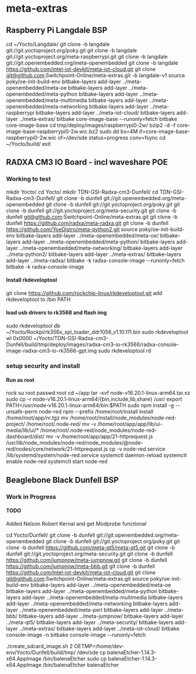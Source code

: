 # meta-extras
## Raspberry Pi Langdale BSP
cd ~/Yocto/Langdale/
git clone -b langdale git://git.yoctoproject.org/poky.git
git clone -b langdale git://git.yoctoproject.org/meta-raspberrypi.git
git clone -b langdale git://git.openembedded.org/meta-openembedded
git clone -b langdale https://github.com/intel-iot-devkit/meta-iot-cloud.git 
git clone git@github.com:Switchpoint-Online/meta-extras.git -b langdale-v1
source poky/oe-init-build-env
bitbake-layers add-layer ../meta-openembedded/meta-oe
bitbake-layers add-layer ../meta-openembedded/meta-python
bitbake-layers add-layer ../meta-openembedded/meta-multimedia
bitbake-layers add-layer ../meta-openembedded/meta-networking
bitbake-layers add-layer ../meta-raspberrypi
bitbake-layers add-layer ../meta-iot-cloud/
bitbake-layers add-layer ../meta-extras/
bitbake core-image-base --runonly=fetch
bitbake core-image-base
cd tmp/deploy/images/raspberrypi0-2w/
bzip2 -d -f core-image-base-raspberrypi0-2w.wic.bz2
sudo dd bs=4M if=core-image-base-raspberrypi0-2w.wic of=/dev/sde status=progress conv=fsync
cd ~/Yocto/build/
exit

## RADXA CM3 IO Board - incl waveshare POE
### Working to test
mkdir Yocto/
cd Yocto/
mkdir TDN-GSI-Radxa-cm3-Dunfell/
cd TDN-GSI-Radxa-cm3-Dunfell/
git clone -b dunfell git://git.openembedded.org/meta-openembedded
git clone -b dunfell git://git.yoctoproject.org/poky.git
git clone -b dunfell git://git.yoctoproject.org/meta-security.git
git clone -b dunfell git@github.com:Switchpoint-Online/meta-extras.git
git clone -b dunfell https://github.com/radxa/meta-radxa.git
git clone -b dunfell https://github.com/YoeDistro/meta-python2.git
source poky/oe-init-build-env
bitbake-layers add-layer ../meta-openembedded/meta-oe/
bitbake-layers add-layer ../meta-openembedded/meta-python/
bitbake-layers add-layer ../meta-openembedded/meta-networking/
bitbake-layers add-layer ../meta-python2/
bitbake-layers add-layer ../meta-extras/
bitbake-layers add-layer ../meta-radxa/
bitbake -k radxa-console-image --runonly=fetch
bitbake -k radxa-console-image

#### Install rkdeveloptool
git clone https://github.com/rockchip-linux/rkdeveloptool.git
add rkdeveloptool to /bin PATH

#### load usb drivers to rk3568 and flash img
sudo rkdeveloptool db ~/Yocto/Rockpi/rk356x_spl_loader_ddr1056_v1.10.111.bin
sudo rkdeveloptool wl 0x0000 ~/Yocto/TDN-GSI-Radxa-cm3-Dunfell/build/tmp/deploy/images/radxa-cm3-io-rk3566/radxa-console-image-radxa-cm3-io-rk3566-gpt.img 
sudo rkdeveloptool rd

### setup security and install
#### Run as root
rock 
su root
passwd root
cd ~/app
tar -xvf node-v16.20.1-linux-arm64.tar.xz
sudo cp -r node-v16.20.1-linux-arm64/{bin,include,lib,share} /usr/
export PATH=/usr/node-v16.20.1-linux-arm64/bin:$PATH
sudo npm install -g --unsafe-perm node-red
npm --prefix /home/root/install install /home/root/app/nr.tgz
mv /home/root/install/node_modules/node-red-project/ /home/root/.node-red/
mv -v /home/root/app/app/lib/ui-media/lib/ui/* /home/root/.node-red/node_modules/node-red-dashboard/dist/
mv -v /home/root/app/app/21-httprequest.js /usr/lib/node_modules/node-red/node_modules/@node-red/nodes/core/network/21-httprequest.js
cp -v node-red.service /lib/systemd/system/node-red.service
systemctl daemon-reload
systemctl enable node-red 
systemctl start node-red


## Beaglebone Black Dunfell BSP
### Work in Progress
#### TODO 
Added Nelson Robert Kernal and get Modprobe functional 

cd Yocto/Dunfell/
git clone -b dunfell git://git.openembedded.org/meta-openembedded
git clone -b dunfell git://git.yoctoproject.org/poky.git
git clone -b dunfell https://github.com/meta-qt5/meta-qt5.git
git clone -b dunfell git://git.yoctoproject.org/meta-security.git
git clone -b dunfell https://github.com/jumpnow/meta-jumpnow.git
git clone -b dunfell https://github.com/jumpnow/meta-bbb.git
git clone -b dunfell https://github.com/intel-iot-devkit/meta-iot-cloud.git
git clone git@github.com:Switchpoint-Online/meta-extras.git
source poky/oe-init-build-env
bitbake-layers add-layer ../meta-openembedded/meta-oe
bitbake-layers add-layer ../meta-openembedded/meta-python
bitbake-layers add-layer ../meta-openembedded/meta-multimedia
bitbake-layers add-layer ../meta-openembedded/meta-networking
bitbake-layers add-layer ../meta-openembedded/meta-perl
bitbake-layers add-layer ../meta-bbb/
bitbake-layers add-layer ../meta-jumpnow/
bitbake-layers add-layer ../meta-qt5/
bitbake-layers add-layer ../meta-security/
bitbake-layers add-layer ../meta-extras/
bitbake-layers add-layer ../meta-iot-cloud/
bitbake console-image -n
bitbake console-image --runonly=fetch

./create_sdcard_image.sh 2 OETMP=/home/dev-env/Yocto/Dunfell/build/tmp/ /dev/sde
cp balenaEtcher-1.14.3-x64.AppImage /bin/balenaEtcher
sudo cp balenaEtcher-1.14.3-x64.AppImage /bin/balenaEtcher
balenaEtcher 

